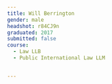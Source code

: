 ```yaml
---
title: Will Berrington
gender: male
headshot: r84CJ9n
graduated: 2017
submitted: false
course:
  - Law LLB
  - Public International Law LLM


---
```


